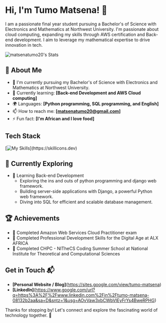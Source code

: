 # Hi, I'm Tumo Matsena! 👋

I am a passionate final year student pursuing a Bachelor's of Science with Electronics and Mathematics at Northwest University. I'm passionate about cloud computing, expanding my skills through AWS certification and Back-end development. I aim to leverage my mathematical expertise to drive innovation in tech.

![matsenatumo20's Stats](https://github-readme-stats.vercel.app/api?username=matsenatumo20&theme=vue-dark&show_icons=true&hide_border=true&count_private=true)

## 🚀 About Me

- 🔭 I'm currently pursuing my Bachelor's of Science with Electronics and Mathematics at Northwest University.
- 🌱 Currently learning: **[Back-end Development and AWS Cloud computing]**
- 🌍 Languages: **[Python programming, SQL programming, and English]**
- 📫 How to reach me: **[matsenatumo20@gmail.com]**
- ⚡ Fun fact: **[I'm African and I love food]**

## Tech Stack
[![My Skills](https://skillicons.dev/icons?i=py,aws,django,)](https://skillicons.dev)

## 🌱 Currently Exploring

- 🚀 Learning Back-end Development
  - Exploring the ins and outs of python programming and django web framework.
  - Building server-side applications with Django, a powerful Python web framework.
  - Diving into SQL for efficient and scalable database management.

 ## 🏆 Achievements

- 🌟 Completed Amazon Web Services Cloud Practitioner exam
- 🌟 Completed Professional Development Skills for the Digital Age at ALX AFRICA
- 🌟 Completed CHPC - NITheCS Coding Summer School at National Institute for Theoretical and Computational Sciences


## Get in Touch 📬

- **[Personal Website / Blog]**(https://sites.google.com/view/tumo-matsena)
- **[LinkedIn]**(https://www.google.com/url?q=https%3A%2F%2Fwww.linkedin.com%2Fin%2Ftumo-matsena-08132b2aa&sa=D&sntz=1&usg=AOvVaw3xbCWbVIEyFrYs4BweRPHG)

Thanks for stopping by! Let's connect and explore the fascinating world of technology together. 🚀

